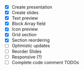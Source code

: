 - [X] Create presentation
- [X] Create slides
- [X] Text preview
- [X] Block Array field
- [X] Icon preview
- [X] Grid section
- [X] Section reordering
- [ ] Optimistic updates
- [ ] Reorder Slides
- [ ] Responsive (?)
- [ ] Complete code comment TODOs